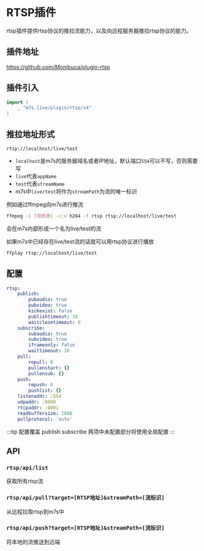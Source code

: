 # RTSP插件
rtsp插件提供rtsp协议的推拉流能力，以及向远程服务器推拉rtsp协议的能力。
## 插件地址

https://github.com/Monibuca/plugin-rtsp

## 插件引入
```go
import (
    _ "m7s.live/plugin/rtsp/v4"
)
```

## 推拉地址形式
```
rtsp://localhost/live/test
```
- `localhost`是m7s的服务器域名或者IP地址，默认端口`554`可以不写，否则需要写
- `live`代表`appName`
- `test`代表`streamName`
- m7s中`live/test`将作为`streamPath`为流的唯一标识


例如通过ffmpeg向m7s进行推流

```bash
ffmpeg -i [视频源] -c:v h264 -f rtsp rtsp://localhost/live/test
```

会在m7s内部形成一个名为live/test的流


如果m7s中已经存在live/test流的话就可以用rtsp协议进行播放
```bash
ffplay rtsp://localhost/live/test
```


## 配置

```yaml
rtsp:
    publish:
        pubaudio: true
        pubvideo: true
        kickexist: false
        publishtimeout: 10
        waitclosetimeout: 0
    subscribe:
        subaudio: true
        subvideo: true
        iframeonly: false
        waittimeout: 10
    pull:
        repull: 0
        pullonstart: {}
        pullonsub: {}
    push:
        repush: 0
        pushlist: {}
    listenaddr: :554
    udpaddr: :8000
    rtcpaddr: :8001
    readbuffersize: 2048
    pullprotocol: 'auto'
```
:::tip 配置覆盖
publish
subscribe
两项中未配置部分将使用全局配置
:::
## API

### `rtsp/api/list`
获取所有rtsp流

### `rtsp/api/pull?target=[RTSP地址]&streamPath=[流标识]`
从远程拉取rtsp到m7s中

### `rtsp/api/push?target=[RTSP地址]&streamPath=[流标识]`
将本地的流推送到远端